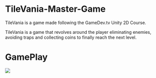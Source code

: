 # TileVania-Master-Game

TileVania is a game made following the GameDev.tv Unity 2D Course.

TileVania is a game that revolves around the player eliminating enemies, avoiding traps and collecting coins to finally reach the next level.

# GamePlay

![](https://github.com/NouraSami/TileVania-Master-Game/blob/master/Untitled%20video%20-%20Made%20with%20Clipchamp%20(1).gif)
